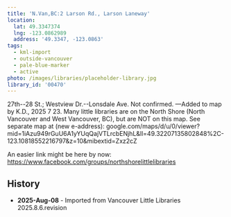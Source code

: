 ```yaml
---
title: 'N.Van,BC:2 Larson Rd., Larson Laneway'
location:
  lat: 49.3347374
  lng: -123.0862989
  address: '49.3347, -123.0863'
tags:
  - kml-import
  - outside-vancouver
  - pale-blue-marker
  - active
photo: /images/libraries/placeholder-library.jpg
library_id: '00470'
---
```

27th--28 St.; Westview Dr.--Lonsdale Ave.
Not confirmed.
—Added to map by K.D., 2025 7 23.
Many little libraries are on the North Shore (North Vancouver and West Vancouver, BC),
but are NOT on this map.
See separate map at (new e-address):
google.com/maps/d/u/0/viewer?mid=1iAzu949rGuU6A1yYUqQajVTLrcbENjhL&ll=49.32207135802848%2C-123.10818552216797&z=10&mibextid=Zxz2cZ

An easier link might be here by now:
https://www.facebook.com/groups/northshorelittlelibraries

## History
- **2025-Aug-08** - Imported from Vancouver Little Libraries 2025.8.6.revision
